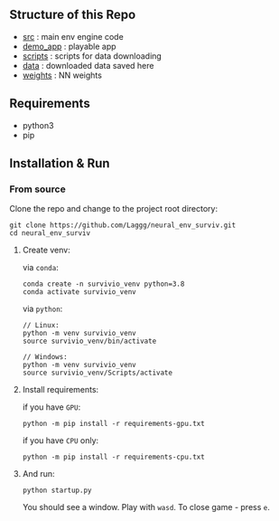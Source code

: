 ## Structure of this Repo

- [src](src) : main env engine code
- [demo_app](demo_app) : playable app
- [scripts](scripts) : scripts for data downloading
- [data](data) : downloaded data saved here
- [weights](weights) : NN weights

## Requirements

- python3
- pip

## Installation & Run
### From source

Clone the repo and change to the project root directory:

```
git clone https://github.com/Laggg/neural_env_surviv.git
cd neural_env_surviv
```

1. Create venv:

   via `conda`:

   ```
   conda create -n survivio_venv python=3.8
   conda activate survivio_venv
   ```

   via `python`:

   ```
   // Linux:
   python -m venv survivio_venv
   source survivio_venv/bin/activate
   ```
   
   ```
   // Windows:
   python -m venv survivio_venv
   source survivio_venv/Scripts/activate
   ```

2. Install requirements:

   if you have `GPU`:
   ```
   python -m pip install -r requirements-gpu.txt
   ```
   
   if you have `CPU` only:
   ```
   python -m pip install -r requirements-cpu.txt
   ```

3. And run:

   ```
   python startup.py
   ```
   
   You should see a window. Play with `wasd`. To close game - press `e`. 

